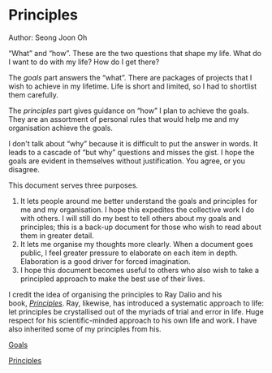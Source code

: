 # Principles

Author: Seong Joon Oh

“What” and “how”. These are the two questions that shape my life. What do I want to do with my life? How do I get there?

The *goals* part answers the “what”. There are packages of projects that I wish to achieve in my lifetime. Life is short and limited, so I had to shortlist them carefully.

The *principles* part gives guidance on “how” I plan to achieve the goals. They are an assortment of personal rules that would help me and my organisation achieve the goals. 

I don't talk about “why” because it is difficult to put the answer in words. It leads to a cascade of “but why” questions and misses the gist. I hope the goals are evident in themselves without justification. You agree, or you disagree.

This document serves three purposes.

1. It lets people around me better understand the goals and principles for me and my organisation. I hope this expedites the collective work I do with others. I will still do my best to tell others about my goals and principles; this is a back-up document for those who wish to read about them in greater detail.
2. It lets me organise my thoughts more clearly. When a document goes public, I feel greater pressure to elaborate on each item in depth. Elaboration is a good driver for forced imagination.
3. I hope this document becomes useful to others who also wish to take a principled approach to make the best use of their lives.

I credit the idea of organising the principles to Ray Dalio and his book, *[Principles](https://www.principles.com/)*. Ray, likewise, has introduced a systematic approach to life: let principles be crystallised out of the myriads of trial and error in life. Huge respect for his scientific-minded approach to his own life and work. I have also inherited some of my principles from his.

[Goals](goals)

[Principles](principles)
